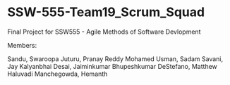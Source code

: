 # SSW-555-Team19_Scrum_Squad
Final Project for SSW555 - Agile Methods of Software Devlopment

Members:

Sandu, Swaroopa
Juturu, Pranay Reddy
Mohamed Usman, Sadam
Savani, Jay Kalyanbhai
Desai, Jaiminkumar Bhupeshkumar
DeStefano, Matthew
Haluvadi Manchegowda, Hemanth



